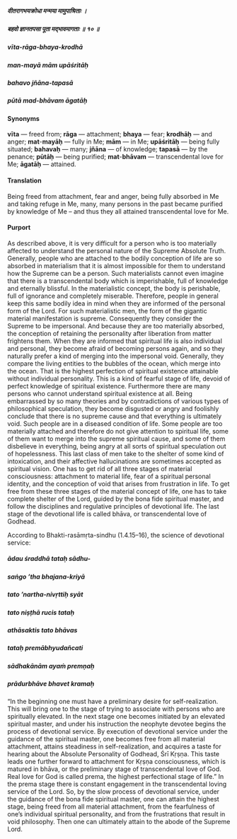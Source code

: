 ##### वीतरागभयक्रोधा मन्मया मामुपाश्रिताः ।
##### बहवो ज्ञानतपसा पूता मद्भावमागताः ॥ १० ॥

##### vīta-rāga-bhaya-krodhā
##### man-mayā mām upāśritāḥ
##### bahavo jñāna-tapasā
##### pūtā mad-bhāvam āgatāḥ

#### Synonyms

**vīta** — freed from; **rāga** — attachment; **bhaya** — fear; **krodhāḥ** — and anger; **mat**-**mayāḥ** — fully in Me; **mām** — in Me; **upāśritāḥ** — being fully situated; **bahavaḥ** — many; **jñāna** — of knowledge; **tapasā** — by the penance; **pūtāḥ** — being purified; **mat**-**bhāvam** — transcendental love for Me; **āgatāḥ** — attained.

#### Translation

Being freed from attachment, fear and anger, being fully absorbed in Me and taking refuge in Me, many, many persons in the past became purified by knowledge of Me – and thus they all attained transcendental love for Me.

#### Purport

As described above, it is very difficult for a person who is too materially affected to understand the personal nature of the Supreme Absolute Truth. Generally, people who are attached to the bodily conception of life are so absorbed in materialism that it is almost impossible for them to understand how the Supreme can be a person. Such materialists cannot even imagine that there is a transcendental body which is imperishable, full of knowledge and eternally blissful. In the materialistic concept, the body is perishable, full of ignorance and completely miserable. Therefore, people in general keep this same bodily idea in mind when they are informed of the personal form of the Lord. For such materialistic men, the form of the gigantic material manifestation is supreme. Consequently they consider the Supreme to be impersonal. And because they are too materially absorbed, the conception of retaining the personality after liberation from matter frightens them. When they are informed that spiritual life is also individual and personal, they become afraid of becoming persons again, and so they naturally prefer a kind of merging into the impersonal void. Generally, they compare the living entities to the bubbles of the ocean, which merge into the ocean. That is the highest perfection of spiritual existence attainable without individual personality. This is a kind of fearful stage of life, devoid of perfect knowledge of spiritual existence. Furthermore there are many persons who cannot understand spiritual existence at all. Being embarrassed by so many theories and by contradictions of various types of philosophical speculation, they become disgusted or angry and foolishly conclude that there is no supreme cause and that everything is ultimately void. Such people are in a diseased condition of life. Some people are too materially attached and therefore do not give attention to spiritual life, some of them want to merge into the supreme spiritual cause, and some of them disbelieve in everything, being angry at all sorts of spiritual speculation out of hopelessness. This last class of men take to the shelter of some kind of intoxication, and their affective hallucinations are sometimes accepted as spiritual vision. One has to get rid of all three stages of material consciousness: attachment to material life, fear of a spiritual personal identity, and the conception of void that arises from frustration in life. To get free from these three stages of the material concept of life, one has to take complete shelter of the Lord, guided by the bona fide spiritual master, and follow the disciplines and regulative principles of devotional life. The last stage of the devotional life is called bhāva, or transcendental love of Godhead.

According to Bhakti-rasāmṛta-sindhu (1.4.15–16), the science of devotional service:

##### ādau śraddhā tataḥ sādhu-
##### saṅgo ’tha bhajana-kriyā
##### tato ’nartha-nivṛttiḥ syāt
##### tato niṣṭhā rucis tataḥ

##### athāsaktis tato bhāvas
##### tataḥ premābhyudañcati
##### sādhakānām ayaṁ premṇaḥ
##### prādurbhāve bhavet kramaḥ

“In the beginning one must have a preliminary desire for self-realization. This will bring one to the stage of trying to associate with persons who are spiritually elevated. In the next stage one becomes initiated by an elevated spiritual master, and under his instruction the neophyte devotee begins the process of devotional service. By execution of devotional service under the guidance of the spiritual master, one becomes free from all material attachment, attains steadiness in self-realization, and acquires a taste for hearing about the Absolute Personality of Godhead, Śrī Kṛṣṇa. This taste leads one further forward to attachment for Kṛṣṇa consciousness, which is matured in bhāva, or the preliminary stage of transcendental love of God. Real love for God is called prema, the highest perfectional stage of life.” In the prema stage there is constant engagement in the transcendental loving service of the Lord. So, by the slow process of devotional service, under the guidance of the bona fide spiritual master, one can attain the highest stage, being freed from all material attachment, from the fearfulness of one’s individual spiritual personality, and from the frustrations that result in void philosophy. Then one can ultimately attain to the abode of the Supreme Lord.